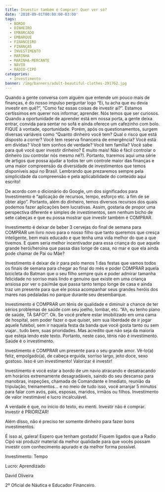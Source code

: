```yaml
---
title: Investir também é Comprar! Quer ver só?
date: '2018-09-01T00:00:00-03:00'
tags:
  - BORDO
  - DINHEIRO
  - EMBARCADO
  - EMBARQUE
  - FINANCEIRO
  - FINANÇAS
  - INVESTIMENTO
  - MARINHA
  - MARINHA-MERCANTE
  - NAVIO
  - RÁDIO-CIPÓ
categories:
  - Investimento
banner: /img/banners/adult-beautiful-clothes-291762.jpg
---
```

Quando a gente conversa com alguém que entende um pouco mais de finanças, é do nosso impulso perguntar logo “Ei, tu acha que eu devia investir em quê?”, “Como faz essas coisas de investir ai?”. Estamos certíssimos em querer nos informar, aprender. Nós temos que ser curiosos. Quando a oportunidade de aprender está em nossa porta, a gente deixa entrar, convida para sentar no sofá e ainda oferece um cafezinho com bolo. FIQUE à vontade, oportunidade. Porém, após os questionamentos, surgem diversas variáveis como “Quanto dinheiro você tem? Qual o risco que está disposto a correr? Você tem reserva financeira de emergência? Você está em dívidas? Você tem sonhos de verdade? Você tem família? Você sabe para quê você quer investir dinheiro? E muito mais! Não é fácil controlar o dinheiro (ou controlar nós mesmo né?). Portanto, traremos aqui uma série de artigos que possa ajudar a todos ter um controle maior das finanças e uma maior compreensão da diversidade de investimentos que temos disponíveis aqui no Brasil. Lembrando que prezaremos sempre pela simplicidade da compreensão e pela aplicabilidade do conteúdo aqui escrito!

De acordo com o dicionário do Google, um dos significados para Investimento é “aplicação de recursos, tempo, esforço etc. a fim de se obter algo”. Portanto, além do dinheiro, temos diversos recursos dos quais podemos fazer aplicações bem lucrativas. Assim, gostaria de propor uma perspectiva diferente e simples de investimentos, sem nenhum bicho de sete cabeças e que eu possa mostrar que investir também é COMPRAR.

Investimento é deixar de beber 3 cervejas do final de semana para COMPRAR um livro novo para o nosso filho que tanto queremos que cresça inteligente, bem mais educado e que tenha uma vida melhor do que a que tivemos. E quem seria melhor incentivador para essa criança do que aquele grande herói/heroína que passa dias longe de casa, no mar e que ela ainda pode chamar de Pai ou Mãe?

Investimento é deixar de ir para pelo menos 1 das festas que vamos todos os finais de semana para chegar ao final do mês e poder COMPRAR aquela bicicleta do Batman que o seu filho sempre quis e poder admirar tamanha felicidade no sorriso mais lindo e genuíno que existe em uma criança ansiosa por ver o pai/mãe que passa tanto tempo longe de casa e ainda traz um presente para que ele possa acompanhar seus grandes heróis dos mares nas pedaladas no parque durante seu desembarque.

Investimento é COMPRAR um tênis de qualidade e diminuir a chance de ter sérios problemas de saúde com seu joelho, lombar, etc. “Ah, eu tenho plano de saúde, TÁ SAFO!”. Ok. Se você prefere estar imobilizado em uma cama de hospital, sem poder fazer o que quiser, sem sua liberdade de ir jogar aquele futebol, sem ir naquela festa da banda que você gosta tanto ou sem viajar.. tudo bem, suas prioridades. Mas acredito que não seja da maioria que esteja lendo este texto. Portanto, neste caso, tênis não é investimento. Saúde é o investimento.

Investimento é COMPRAR um presente para o seu grande amor. Vê-lo(a) feliz, empolgado(a), de cabeça erguida, sorriso largo, jeito doce, sexo gostoso. Isso é um investimento! Valorizar é investir!

Investimento é você estar a bordo de um navio atracando e desatracando em horários extremamente desagradáveis, saindo do seu descanso para manobras, inspeções, chamada de Comandante e Imediato, reunião da tripulação, treinamentos... e no meio de tudo isso, você arranjar 5 minutos para falar com avós, pais, esposas, maridos, irmãos ou filhos. Investimento de valor inestimável e lucro incalculável.

A verdade é que, no início do texto, eu menti. Investir não é comprar. Investir é PRIORIZAR!

Além disso, não é preciso ter somente dinheiro para fazer bons investimentos.

É isso ai, galera! Espero que tenham gostado! Fiquem ligados que a Radio Cipó vai produzir material da melhor qualidade para que vocês possam investir com conhecimento apurado e da melhor forma possível.

Investimento: Tempo

Lucro: Aprendizado

David Oliveira

2º Oficial de Náutica e Educador Financeiro.
